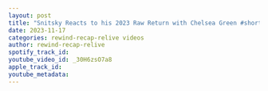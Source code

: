 ```yaml
---
layout: post
title: "Snitsky Reacts to his 2023 Raw Return with Chelsea Green #shorts"
date: 2023-11-17
categories: rewind-recap-relive videos
author: rewind-recap-relive
spotify_track_id: 
youtube_video_id: _30H6zsO7a8
apple_track_id: 
youtube_metadata: 
---
```

